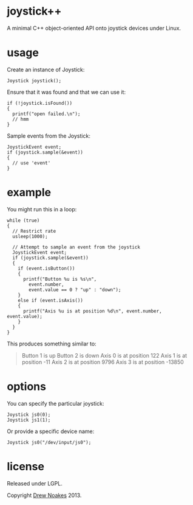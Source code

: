 joystick++
==========

A minimal C++ object-oriented API onto joystick devices under Linux.

usage
=====

Create an instance of Joystick:

    Joystick joystick();

Ensure that it was found and that we can use it:

    if (!joystick.isFound())
    {
      printf("open failed.\n");
      // hmm
    }

Sample events from the Joystick:

    JoystickEvent event;
    if (joystick.sample(&event))
    {
      // use 'event'
    }

example
=======

You might run this in a loop:

    while (true)
    {
      // Restrict rate
      usleep(1000);

      // Attempt to sample an event from the joystick
      JoystickEvent event;
      if (joystick.sample(&event))
      {
        if (event.isButton())
        {
          printf("Button %u is %s\n",
            event.number,
            event.value == 0 ? "up" : "down");
        }
        else if (event.isAxis())
        {
          printf("Axis %u is at position %d\n", event.number, event.value);
        }
      }
    }

This produces something similar to:

> Button 1 is up
> Button 2 is down
> Axis 0 is at position 122
> Axis 1 is at position -11
> Axis 2 is at position 9796
> Axis 3 is at position -13850

options
=======

You can specify the particular joystick:

    Joystick js0(0);
    Joystick js1(1);
    
Or provide a specific device name:

    Joystick js0("/dev/input/js0");

license
=======

Released under LGPL.

Copyright [Drew Noakes](http://drewnoakes.com) 2013.
